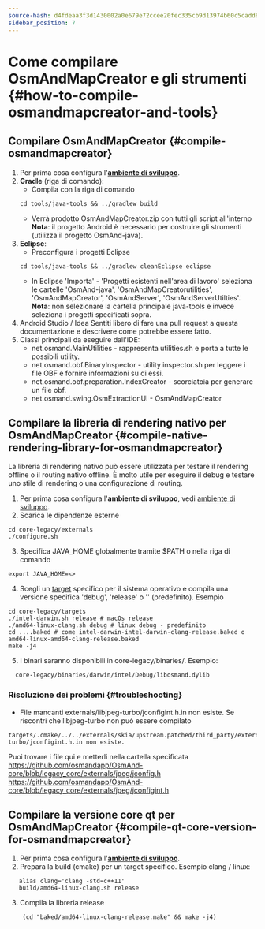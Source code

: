 ```yaml
---
source-hash: d4fdeaa3f3d1430002a0e679e72ccee20fec335cb9d13974b60c5cadd82a094e
sidebar_position: 7
---
```


# Come compilare OsmAndMapCreator e gli strumenti {#how-to-compile-osmandmapcreator-and-tools}


## Compilare OsmAndMapCreator {#compile-osmandmapcreator}
1. Per prima cosa configura l'**[ambiente di sviluppo](setup-the-dev-environment.md)**.
2. **Gradle** (riga di comando):
    - Compila con la riga di comando
    ```
    cd tools/java-tools && ../gradlew build
    ```
    - Verrà prodotto OsmAndMapCreator.zip con tutti gli script all'interno
    **Nota**: il progetto Android è necessario per costruire gli strumenti (utilizza il progetto OsmAnd-java).
3. **Eclipse**:
    - Preconfigura i progetti Eclipse
    ```
    cd tools/java-tools && ../gradlew cleanEclipse eclipse
    ```
    - In Eclipse 'Importa' - 'Progetti esistenti nell'area di lavoro' seleziona le cartelle 'OsmAnd-java', 'OsmAndMapCreatorutilities', 'OsmAndMapCreator', 'OsmAndServer', 'OsmAndServerUtilties'.
    **Nota**: non selezionare la cartella principale java-tools e invece seleziona i progetti specificati sopra.
4. Android Studio / Idea
    Sentiti libero di fare una pull request a questa documentazione e descrivere come potrebbe essere fatto.
5. Classi principali da eseguire dall'IDE:
   - net.osmand.MainUtilities - rappresenta utilities.sh e porta a tutte le possibili utility.
   - net.osmand.obf.BinaryInspector - utility inspector.sh per leggere i file OBF e fornire informazioni su di essi.
   - net.osmand.obf.preparation.IndexCreator - scorciatoia per generare un file obf.
   - net.osmand.swing.OsmExtractionUI - OsmAndMapCreator

## Compilare la libreria di rendering nativo per OsmAndMapCreator {#compile-native-rendering-library-for-osmandmapcreator}
La libreria di rendering nativo può essere utilizzata per testare il rendering offline o il routing nativo offline. È molto utile per eseguire il debug e testare uno stile di rendering o una configurazione di routing.

1. Per prima cosa configura l'**ambiente di sviluppo**, vedi [ambiente di sviluppo](./setup-the-dev-environment).
2. Scarica le dipendenze esterne
 ```
 cd core-legacy/externals
 ./configure.sh
 ```
3. Specifica JAVA_HOME globalmente tramite $PATH o nella riga di comando
  ```
  export JAVA_HOME=<>
  ```
4. Scegli un [target](https://github.com/osmandapp/OsmAnd-core/tree/legacy_core/targets) specifico per il sistema operativo e compila una versione specifica 'debug', 'release' o '' (predefinito). Esempio
  ```
  cd core-legacy/targets
  ./intel-darwin.sh release # macOs release
  ./amd64-linux-clang.sh debug # linux debug - predefinito
  cd ....baked # come intel-darwin-intel-darwin-clang-release.baked o amd64-linux-amd64-clang-release.baked
  make -j4
  ```
5. I binari saranno disponibili in core-legacy/binaries/.
Esempio:
  ```
    core-legacy/binaries/darwin/intel/Debug/libosmand.dylib
  ```

### Risoluzione dei problemi {#troubleshooting}
- File mancanti externals/libjpeg-turbo/jconfigint.h.in non esiste.
Se riscontri che libjpeg-turbo non può essere compilato
```
targets/.cmake/../../externals/skia/upstream.patched/third_party/externals/libjpeg-turbo/jconfigint.h.in non esiste.
```
Puoi trovare i file qui e metterli nella cartella specificata
https://github.com/osmandapp/OsmAnd-core/blob/legacy_core/externals/jpeg/jconfig.h
https://github.com/osmandapp/OsmAnd-core/blob/legacy_core/externals/jpeg/jconfigint.h

## Compilare la versione core qt per OsmAndMapCreator {#compile-qt-core-version-for-osmandmapcreator}
1. Per prima cosa configura l'**[ambiente di sviluppo](setup-the-dev-environment.md)**.
2. Prepara la build (cmake) per un target specifico. Esempio clang / linux:
```
   alias clang='clang -std=c++11'
   build/amd64-linux-clang.sh release
```
3. Compila la libreria release
```
    (cd "baked/amd64-linux-clang-release.make" && make -j4)
```